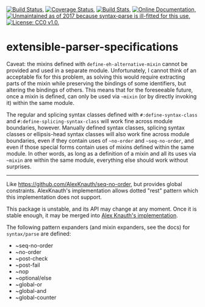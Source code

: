 [![Build Status,](https://img.shields.io/travis/jsmaniac/extensible-parser-specifications/master.svg)](https://travis-ci.org/jsmaniac/extensible-parser-specifications)
[![Coverage Status,](https://img.shields.io/codecov/c/github/jsmaniac/extensible-parser-specifications/master.svg)](https://codecov.io/gh/jsmaniac/extensible-parser-specifications)
[![Build Stats,](https://img.shields.io/badge/build-stats-blue.svg)](http://jsmaniac.github.io/travis-stats/#jsmaniac/extensible-parser-specifications)
[![Online Documentation,](https://img.shields.io/badge/docs-online-blue.svg)](http://docs.racket-lang.org/extensible-parser-specifications/)
[![Unmaintained as of 2017 because syntax-parse is ill-fitted for this use,](https://img.shields.io/badge/maintained-no%20as%20of%202017%20%28syntax--parse%20is%20ill--fitted%20for%20this%20use%29-red.svg)](https://github.com/jsmaniac/extensible-parser-specifications/issues)
[![License: CC0 v1.0.](https://img.shields.io/badge/license-CC0-blue.svg)](https://creativecommons.org/publicdomain/zero/1.0/)

extensible-parser-specifications
================================


Caveat: the mixins defined with `define-eh-alternative-mixin` cannot be
provided and used in a separate module. Unfortunately, I cannot think of an
acceptable fix for this problem, as solving this would require extracting
parts of the mixin while preserving the bindings of some identifiers, but
altering the bindings of others. This means that for the foreseeable future,
once a mixin is defined, can only be used via `~mixin` (or by directly
invoking it) within the same module.

The regular and splicing syntax classes defined with `#:define-syntax-class`
and `#:define-splicing-syntax-class` will work fine across module boundaries,
however. Manually defined syntax classes, splicing syntax classes or
ellipsis-head syntax classes will also work fine across module boundaries,
even if they contain uses of `~no-order` and `~seq-no-order`, and even if
those special forms contain uses of mixins defined within the same module. In
other words, as long as a definition of a mixin and all its uses via `~mixin`
are within the same module, everything else should work without surprises.

----------

Like https://github.com/AlexKnauth/seq-no-order, but provides global
constraints.  AlexKnauth's implementation allows dotted "rest" pattern which
this implementation does not support.

This package is unstable, and its API may change at any moment. Once it is
stable enough, it may be merged into [Alex Knauth's
implementation](https://github.com/AlexKnauth/seq-no-order).

The following pattern expanders (and mixin expanders, see the docs) for `syntax/parse` are defined:
* ~seq-no-order
* ~no-order
* ~post-check
* ~post-fail
* ~nop
* ~optional/else
* ~global-or
* ~global-and
* ~global-counter


